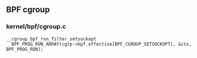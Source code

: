 ## BPF cgroup

### kernel/bpf/cgroup.c

```
__cgroup_bpf_run_filter_setsockopt
  BPF_PROG_RUN_ARRAY(cgrp->bpf.effective[BPF_CGROUP_SETSOCKOPT], &ctx, BPF_PROG_RUN);
```
